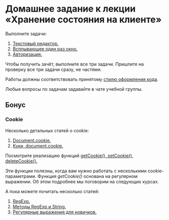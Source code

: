 # Домашнее задание к лекции «Хранение состояния на клиенте»

Выполните задачи:

1. [Текстовый редактор.](./text-editor)
2. [Всплывающее один раз окно.](./popup)
3. [Авторизация.](./auth)

Чтобы получить зачёт, выполните все три задачи. Пришлите на проверку все три задачи сразу, не частями.

Работы должны соответствовать принятому [стилю оформления кода](https://github.com/netology-code/codestyle).

Любые вопросы по задачам задавайте в чате учебной группы.

## Бонус

### Cookie

Несколько детальных статей о cookie:

1. [Document.cookie.](https://developer.mozilla.org/en-US/docs/Web/API/Document/cookie)
2. [Куки, document.cookie.](https://learn.javascript.ru/cookie)

Посмотрите реализацию функций
[getCookie(), setCookie(), deleteCookie().](https://gist.github.com/akaramires/7577298)

Эти функции полезны, когда вам нужно работать с несколькими
cookie-параметрами. Функция *getCookie()* основана на регулярном выражении. Об этом подробнее мы поговорим на следующих курсах.

А пока можете почитать несколько статей:

1. [RegExp.](https://developer.mozilla.org/ru/docs/Web/JavaScript/Reference/Global_Objects/RegExp)
2. [Методы RegExp и String.](https://learn.javascript.ru/regexp-methods)
3. [Регулярные выражения для новичков.](https://tproger.ru/articles/regexp-for-beginners/)
